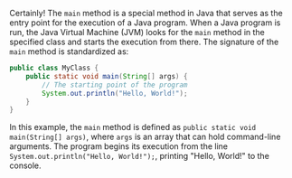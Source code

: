 Certainly! The `main` method is a special method in Java that serves as the entry point for the execution of a Java program. When a Java program is run, the Java Virtual Machine (JVM) looks for the `main` method in the specified class and starts the execution from there. The signature of the `main` method is standardized as:

```java
public class MyClass {
    public static void main(String[] args) {
        // The starting point of the program
        System.out.println("Hello, World!");
    }
}
```

In this example, the `main` method is defined as `public static void main(String[] args)`, where `args` is an array that can hold command-line arguments. The program begins its execution from the line `System.out.println("Hello, World!");`, printing "Hello, World!" to the console.
